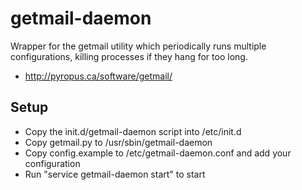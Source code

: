 getmail-daemon
==============

Wrapper for the getmail utility which periodically runs multiple configurations, killing processes if they hang for too long.

* http://pyropus.ca/software/getmail/

Setup
-----

* Copy the init.d/getmail-daemon script into /etc/init.d
* Copy getmail.py to /usr/sbin/getmail-daemon
* Copy config.example to /etc/getmail-daemon.conf and add your configuration
* Run "service getmail-daemon start" to start
